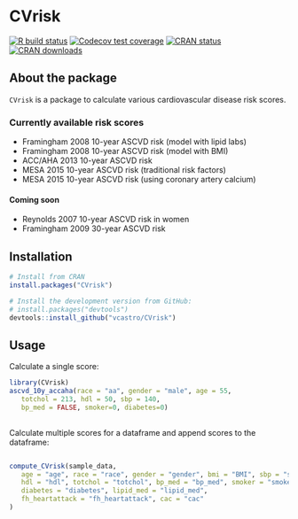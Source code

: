 
# CVrisk

<!-- badges: start -->
[![R build status](https://github.com/vcastro/CVrisk/workflows/R-CMD-check/badge.svg)](https://github.com/vcastro/CVrisk/actions)
[![Codecov test coverage](https://codecov.io/gh/vcastro/CVrisk/branch/master/graph/badge.svg)](https://app.codecov.io/gh/vcastro/CVrisk?branch=master)
[![CRAN status](https://www.r-pkg.org/badges/version/CVrisk)](https://CRAN.R-project.org/package=CVrisk)
[![CRAN downloads](https://cranlogs.r-pkg.org/badges/grand-total/CVrisk)](https://CRAN.R-project.org/package=CVrisk)
<!-- badges: end -->


## About the package

`CVrisk` is a  package to calculate various cardiovascular disease risk scores. 

### Currently available risk scores

- Framingham 2008 10-year ASCVD risk (model with lipid labs)
- Framingham 2008 10-year ASCVD risk (model with BMI)
- ACC/AHA 2013 10-year ASCVD risk 
- MESA 2015 10-year ASCVD risk (traditional risk factors)
- MESA 2015 10-year ASCVD risk (using coronary artery calcium)


#### Coming soon

- Reynolds 2007 10-year ASCVD risk in women
- Framingham 2009 30-year ASCVD risk

## Installation

``` r
# Install from CRAN
install.packages("CVrisk")

# Install the development version from GitHub:
# install.packages("devtools")
devtools::install_github("vcastro/CVrisk")
```

## Usage

Calculate a single score:

``` r
library(CVrisk)
ascvd_10y_accaha(race = "aa", gender = "male", age = 55, 
   totchol = 213, hdl = 50, sbp = 140, 
   bp_med = FALSE, smoker=0, diabetes=0)
   
```

Calculate multiple scores for a dataframe and append scores to the
dataframe:

``` r

compute_CVrisk(sample_data,
   age = "age", race = "race", gender = "gender", bmi = "BMI", sbp = "sbp",
   hdl = "hdl", totchol = "totchol", bp_med = "bp_med", smoker = "smoker",
   diabetes = "diabetes", lipid_med = "lipid_med",
   fh_heartattack = "fh_heartattack", cac = "cac"
)

```

